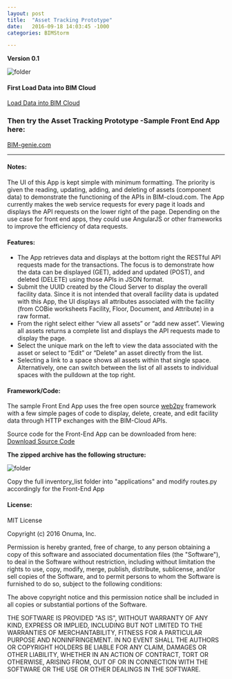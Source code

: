 ```yaml
---
layout: post
title:  "Asset Tracking Prototype"
date:   2016-09-18 14:03:45 -1000
categories: BIMStorm

---
```




**Version 0.1**


![folder](https://www.onuma.com/downloads/Asset_Tracking_COBie.jpg)


#### First Load Data into BIM Cloud

[Load Data into BIM Cloud](https://buildingsmartalliance.github.io/BIMStorm/bimstorm/2016/09/19/BIM-cloud.html)

### Then try the Asset Tracking Prototype -Sample Front End App here:

<a href="http://bim-genie.com" target="_blank">BIM-genie.com</a>
_____________________

#### Notes:
The UI of this App is kept simple with minimum formatting. The priority is given the reading, updating, adding, and deleting of assets (component data) to demonstrate the functioning of the APIs in BIM-cloud.com.
The App currently makes the web service requests for every page it loads and displays the API requests on the lower right of the page. Depending on the use case for front end apps, they could use AngularJS or other frameworks to improve the efficiency of data requests.

#### Features:

- The App retrieves data and displays at the bottom right the RESTful API requests made for the transactions. The focus is to demonstrate how the data can be displayed (GET), added and updated (POST), and deleted (DELETE) using those APIs in JSON format.
- Submit the UUID created by the Cloud Server to display the overall facility data. Since it is not intended that overall facility data is updated with this App, the UI displays all attributes associated with the facility (from COBie worksheets Facility, Floor, Document, and Attribute) in a raw format.
- From the right select either “view all assets” or “add new asset”.
Viewing all assets returns a complete list and displays the API requests made to display the page.
- Select the unique mark on the left to view the data associated with the asset or select to “Edit” or “Delete” an asset directly from the list. 
- Selecting a link to a space shows all assets within that single space. Alternatively, one can switch between the list of all assets to individual spaces with the pulldown at the top right.

#### Framework/Code:

The sample Front End App uses the free open source <a href="http://web2py.com" target="_blank">web2py</a> framework with a few simple pages of code to display, delete, create, and edit facility data through HTTP exchanges with the BIM-Cloud APIs.

Source code for the Front-End App can be downloaded from here:
[Download Source Code](https://www.onuma.com/transfer/bimgenie.zip)

**The zipped archive has the following structure:**

![folder](https://www.onuma.com/transfer/front-end.png)

Copy the full inventory_list folder into "applications" and modify routes.py accordingly for the Front-End App

#### License:
MIT License

Copyright (c) 2016 Onuma, Inc.

Permission is hereby granted, free of charge, to any person obtaining a copy of this software and associated documentation files (the "Software"), to deal in the Software without restriction, including without limitation the rights to use, copy, modify, merge, publish, distribute, sublicense, and/or sell copies of the Software, and to permit persons to whom the Software is furnished to do so, subject to the following conditions:

The above copyright notice and this permission notice shall be included in all copies or substantial portions of the Software.

THE SOFTWARE IS PROVIDED "AS IS", WITHOUT WARRANTY OF ANY KIND, EXPRESS OR IMPLIED, INCLUDING BUT NOT LIMITED TO THE WARRANTIES OF MERCHANTABILITY, FITNESS FOR A PARTICULAR PURPOSE AND NONINFRINGEMENT. IN NO EVENT SHALL THE AUTHORS OR COPYRIGHT HOLDERS BE LIABLE FOR ANY CLAIM, DAMAGES OR OTHER LIABILITY, WHETHER IN AN ACTION OF CONTRACT, TORT OR OTHERWISE, ARISING FROM, OUT OF OR IN CONNECTION WITH THE SOFTWARE OR THE USE OR OTHER DEALINGS IN THE SOFTWARE.

